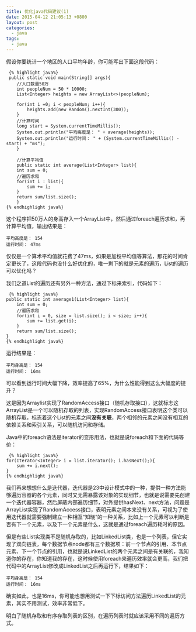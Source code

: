 ```yaml
---
title: 优化java代码建议(1)
date: 2015-04-12 21:05:13 +0800
layout: post
categories:
  - java
tags:
  - java
---
```



假设你要统计一个地区的人口平均年龄，你可能写出下面这段代码：

	 {% highlight java%}
	 public static void main(String[] args){
		//人口数量50万
		int peopleNum = 50 * 10000;
		List<Integer> heights = new ArrayList<>(peopleNum);

		for(int i =0; i < peopleNum; i++){
		    heights.add(new Random().nextInt(300));
		}
		//计算时间
		long start = System.currentTimeMillis();
		System.out.println("平均高度是： " + average(heights));
		System.out.println("运行时间： " + (System.currentTimeMillis() - start) + "ms");
	    }

	    //计算平均值
	    public static int average(List<Integer> list){
		int sum = 0;
		//遍历求和
		for(int i : list){
		    sum += i;
		}
		return sum/list.size();
	    }
	{% endhighlight java%}

这个程序把50万人的身高存入一个ArrayList中，然后通过foreach遍历求和，再计算平均值，输出结果是：

	平均高度是： 154
	运行时间： 47ms
	
仅仅是一个算术平均值就花费了47ms，如果是加权平均值等算法，那花的时间肯定更长了，这段代码也没什么好优化的，唯一剩下的就是元素的遍历，List的遍历可以优化吗？

我们之道List的遍历还有另外一种方法，通过下标来索引，代码如下：

	 {% highlight java%}
	public static int average1(List<Integer> list){
        int sum = 0;
        //遍历求和
        for(int i = 0, size = list.size(); i < size; i++){
            sum += list.get(i);
        }
        return sum/list.size();
    }
	{% endhighlight java%}

运行结果是：

	平均身高是： 154
	运行时间： 16ms
	
可以看到运行时间大幅下降，效率提高了65%，为什么性能得到这么大幅度的提升？

这是因为Arraylist实现了RandomAccess接口（随机存取接口），这就标志这ArrayList是一个可以随机存取的列表，实现RandomAccess接口表明这个类可以随机存取，标志着这个List的元素之间**没有关联**，两个相邻的元素之间没有相互的依赖关系和索引关系，可以随机访问和存储。

Java中的foreach语法是iterator的变形用法，也就是说foreach和下面的代码等价：

	 {% highlight java%}
	for(Iterator<Integer> i = list.iterator(); i.hasNext();){
		sum += i.next();
	}
	{% endhighlight java%}

我们再来想想什么是迭代器，迭代器是23中设计模式中的一种，提供一种方法能够遍历容器的各个元素，同时又无需暴露该对象的实现细节，也就是说需要先创建一个迭代器容器，然后屏蔽内部遍历细节，对外提供hasNext、next方法，问题是ArrayList实现了RandomAccess接口，表明元素之间本来没有关系，可视为了使用迭代器就需要强制建立一种相互“知晓”的一种关系，比如上一个元素可以判断是否有下一个元素，以及下一个元素是什么，这就是通过foreach遍历耗时的原因。

但是有些List实现类不是随机存取的，比如LinkedList类，也是一个列表，但它实现了双向链表，每个数据节点node都有三个数据项：前一个节点的引用、本节点元素、下一个节点的引用，也就是说LinkedList的两个元素之间是有关联的，我知道你的存在，你知道我的存在，这时候使用foreach来遍历效率就会更高，我们把代码中的ArrayList修改成LinkedList之后再运行下，结果如下：

	平均身高是： 154
	运行时间： 16ms

确实如此，也是16ms，你可能也想用测试一下下标访问方法遍历LinkedList的元素，其实不用测试，效率非常低下。

明白了随机存取和有序存取列表的区别，在遍历列表时就应该采用不同的遍历方式。	
